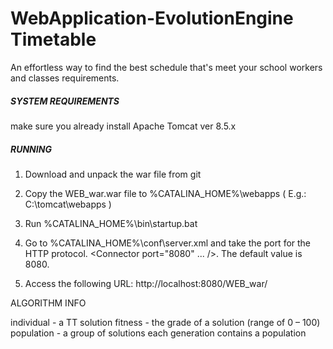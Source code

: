 # WebApplication-EvolutionEngine Timetable


An effortless way to find the best schedule that's meet your school workers and classes requirements.



#####   SYSTEM REQUIREMENTS  #####

 make sure you already install Apache Tomcat ver 8.5.x



##### RUNNING #####

1. Download and unpack the war file from git

2. Copy the WEB_war.war file to %CATALINA_HOME%\webapps ( E.g.: C:\tomcat\webapps )

3. Run %CATALINA_HOME%\bin\startup.bat

4. Go to %CATALINA_HOME%\conf\server.xml and take the port for the HTTP protocol. <Connector port="8080" ... />. The default value is 8080.

5. Access the following URL: http://localhost:8080/WEB_war/



ALGORITHM INFO


individual - a TT solution
fitness - the grade of a solution (range of 0 – 100)
population - a group of solutions
each generation contains a population



